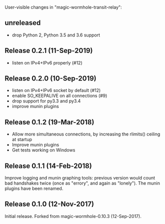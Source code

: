 User-visible changes in "magic-wormhole-transit-relay":

## unreleased

* drop Python 2, Python 3.5 and 3.6 support

## Release 0.2.1 (11-Sep-2019)

* listen on IPv4+IPv6 properly (#12)


## Release 0.2.0 (10-Sep-2019)

* listen on IPv4+IPv6 socket by default (#12)
* enable SO_KEEPALIVE on all connections (#9)
* drop support for py3.3 and py3.4
* improve munin plugins


## Release 0.1.2 (19-Mar-2018)

* Allow more simultaneous connections, by increasing the rlimits() ceiling at
  startup
* Improve munin plugins
* Get tests working on Windows


## Release 0.1.1 (14-Feb-2018)

Improve logging and munin graphing tools: previous version would count bad
handshakes twice (once as "errory", and again as "lonely"). The munin plugins
have been renamed.


## Release 0.1.0 (12-Nov-2017)

Initial release. Forked from magic-wormhole-0.10.3 (12-Sep-2017).
